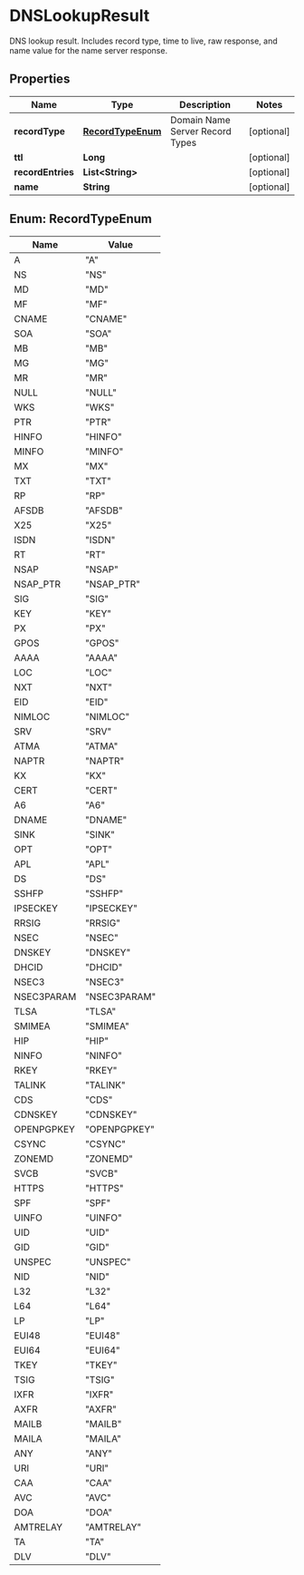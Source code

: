 

# DNSLookupResult

DNS lookup result. Includes record type, time to live, raw response, and name value for the name server response.
## Properties

Name | Type | Description | Notes
------------ | ------------- | ------------- | -------------
**recordType** | [**RecordTypeEnum**](#RecordTypeEnum) | Domain Name Server Record Types |  [optional]
**ttl** | **Long** |  |  [optional]
**recordEntries** | **List&lt;String&gt;** |  |  [optional]
**name** | **String** |  |  [optional]



## Enum: RecordTypeEnum

Name | Value
---- | -----
A | &quot;A&quot;
NS | &quot;NS&quot;
MD | &quot;MD&quot;
MF | &quot;MF&quot;
CNAME | &quot;CNAME&quot;
SOA | &quot;SOA&quot;
MB | &quot;MB&quot;
MG | &quot;MG&quot;
MR | &quot;MR&quot;
NULL | &quot;NULL&quot;
WKS | &quot;WKS&quot;
PTR | &quot;PTR&quot;
HINFO | &quot;HINFO&quot;
MINFO | &quot;MINFO&quot;
MX | &quot;MX&quot;
TXT | &quot;TXT&quot;
RP | &quot;RP&quot;
AFSDB | &quot;AFSDB&quot;
X25 | &quot;X25&quot;
ISDN | &quot;ISDN&quot;
RT | &quot;RT&quot;
NSAP | &quot;NSAP&quot;
NSAP_PTR | &quot;NSAP_PTR&quot;
SIG | &quot;SIG&quot;
KEY | &quot;KEY&quot;
PX | &quot;PX&quot;
GPOS | &quot;GPOS&quot;
AAAA | &quot;AAAA&quot;
LOC | &quot;LOC&quot;
NXT | &quot;NXT&quot;
EID | &quot;EID&quot;
NIMLOC | &quot;NIMLOC&quot;
SRV | &quot;SRV&quot;
ATMA | &quot;ATMA&quot;
NAPTR | &quot;NAPTR&quot;
KX | &quot;KX&quot;
CERT | &quot;CERT&quot;
A6 | &quot;A6&quot;
DNAME | &quot;DNAME&quot;
SINK | &quot;SINK&quot;
OPT | &quot;OPT&quot;
APL | &quot;APL&quot;
DS | &quot;DS&quot;
SSHFP | &quot;SSHFP&quot;
IPSECKEY | &quot;IPSECKEY&quot;
RRSIG | &quot;RRSIG&quot;
NSEC | &quot;NSEC&quot;
DNSKEY | &quot;DNSKEY&quot;
DHCID | &quot;DHCID&quot;
NSEC3 | &quot;NSEC3&quot;
NSEC3PARAM | &quot;NSEC3PARAM&quot;
TLSA | &quot;TLSA&quot;
SMIMEA | &quot;SMIMEA&quot;
HIP | &quot;HIP&quot;
NINFO | &quot;NINFO&quot;
RKEY | &quot;RKEY&quot;
TALINK | &quot;TALINK&quot;
CDS | &quot;CDS&quot;
CDNSKEY | &quot;CDNSKEY&quot;
OPENPGPKEY | &quot;OPENPGPKEY&quot;
CSYNC | &quot;CSYNC&quot;
ZONEMD | &quot;ZONEMD&quot;
SVCB | &quot;SVCB&quot;
HTTPS | &quot;HTTPS&quot;
SPF | &quot;SPF&quot;
UINFO | &quot;UINFO&quot;
UID | &quot;UID&quot;
GID | &quot;GID&quot;
UNSPEC | &quot;UNSPEC&quot;
NID | &quot;NID&quot;
L32 | &quot;L32&quot;
L64 | &quot;L64&quot;
LP | &quot;LP&quot;
EUI48 | &quot;EUI48&quot;
EUI64 | &quot;EUI64&quot;
TKEY | &quot;TKEY&quot;
TSIG | &quot;TSIG&quot;
IXFR | &quot;IXFR&quot;
AXFR | &quot;AXFR&quot;
MAILB | &quot;MAILB&quot;
MAILA | &quot;MAILA&quot;
ANY | &quot;ANY&quot;
URI | &quot;URI&quot;
CAA | &quot;CAA&quot;
AVC | &quot;AVC&quot;
DOA | &quot;DOA&quot;
AMTRELAY | &quot;AMTRELAY&quot;
TA | &quot;TA&quot;
DLV | &quot;DLV&quot;



